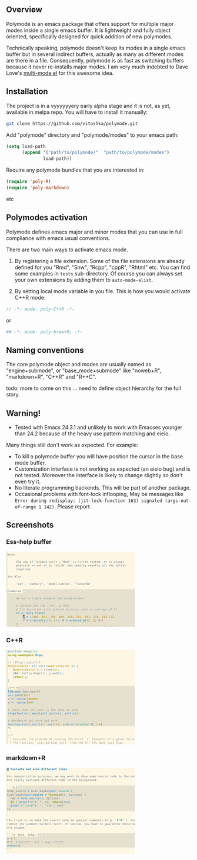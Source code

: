 
## Overview

Polymode is an emacs package that offers support for multiple major modes inside
a single emacs buffer. It is lightweight and fully object oriented, specifically
designed for quick addition of new polymodes.

Technically speaking, polymode doesn't keep its modes in a single emacs buffer
but in several indirect buffers, actually as many as different modes are there
in a file. Consequently, polymode is as fast as switching buffers because it
never re-installs major modes. I am very much indebted to Dave Love's
[multi-mode.el](http://www.loveshack.ukfsn.org/emacs/multi-mode.el) for this
awesome idea.


## Installation 

The project is in a vyyyyyyery early alpha stage and it is not, as yet, available in
melpa repo. You will have to install it manually:

```sh
git clone https://github.com/vitoshka/polymode.git
```

Add "polymode" directory and "polymode/modes" to your emacs path:

```lisp 
(setq load-path
      (append '("path/to/polymode/"  "path/to/polymode/modes")
              load-path))
```

Require any polymode bundles that you are interested in:

```lisp
(require 'poly-R)
(require 'poly-markdown)
```

etc


## Polymodes activation

Polymode defines emacs major and minor modes that you can use in full compliance
with emacs usual conventions.

There are two main ways to activate emacs mode. 

   1. By registering a file extension. Some of the file extensions are already
defined for you "Rmd", "Snw", "Rcpp", "cppR", "Rhtml" etc. You can find some
examples in `tests` sub-directory. Of course you can always set your own
extensions by adding them to `auto-mode-alist`.

   1. By setting local mode variable in you file. This is how you would activate C++R mode:
   
   ```c++
   // -*- mode: poly-C++R -*-
   ```
   or 
   ```sh
   ## -*- mode: poly-brew+R; -*-
   ```


## Naming conventions 

The core polymode object and modes are usually named as "engine+submode", or
"base_mode+submode" like "noweb+R", "markdown+R", "C++R" and "R++C". 

todo: more to come on this ... need to define object hierarchy for the full story.


## Warning!

   * Tested with Emacs 24.3.1 and unlikely to work with Emacses younger
     than 24.2 because of the heavy use pattern matching and eieio.
   
Many things still don't work as expected. For example:
    
   * To kill a polymode buffer you will have position the cursor in the base mode buffer. 
   * Customization interface is not working as expected (an eieio bug) and is
     not tested. Moreover the interface is likely to change slightly so don't
     even try it.
   * No literate programming backends. This will be part of another package.
   * Occasional problems with font-lock inflooping, May be messages like `Error
     during redisplay: (jit-lock-function 163) signaled (args-out-of-range 1
     142)`. Please report.
     
     
## Screenshots

### Ess-help buffer

<img src="img/ess-help.png" width="350px"/>

### C++R
<img src="img/cppR.png" width="350px"/>

### markdown+R

<img src="img/Rmd.png" width="350px"/>




